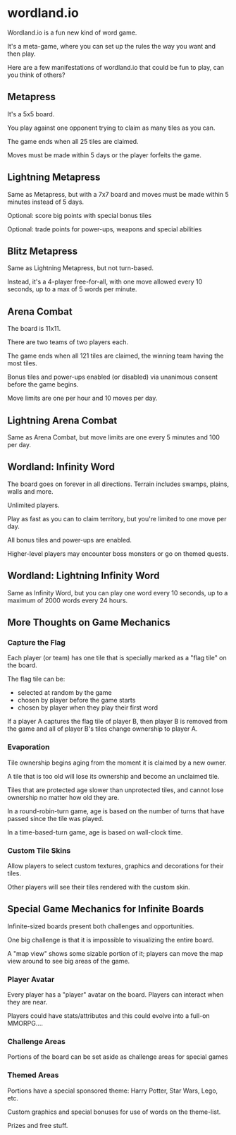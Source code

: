 # wordland.io

Wordland.io is a fun new kind of word game.

It's a meta-game, where you can set up the rules the way you want and then play.

Here are a few manifestations of wordland.io that could be fun to play, can you think of others? 

## Metapress
It's a 5x5 board.

You play against one opponent trying to claim as many tiles as you can.

The game ends when all 25 tiles are claimed.

Moves must be made within 5 days or the player forfeits the game.

## Lightning Metapress
Same as Metapress, but with a 7x7 board and moves must be made within 5 minutes instead of 5 days.

Optional: score big points with special bonus tiles

Optional: trade points for power-ups, weapons and special abilities

## Blitz Metapress
Same as Lightning Metapress, but not turn-based. 

Instead, it's a 4-player free-for-all, with one move allowed every 10 seconds, up to a max of 5 words per minute.

## Arena Combat
The board is 11x11.

There are two teams of two players each.

The game ends when all 121 tiles are claimed, the winning team having the most tiles.

Bonus tiles and power-ups enabled (or disabled) via unanimous consent before the game begins.

Move limits are one per hour and 10 moves per day.

## Lightning Arena Combat
Same as Arena Combat, but move limits are one every 5 minutes and 100 per day.

## Wordland: Infinity Word
The board goes on forever in all directions. Terrain includes swamps, plains, walls and more.

Unlimited players.

Play as fast as you can to claim territory, but you're limited to one move per day.

All bonus tiles and power-ups are enabled.

Higher-level players may encounter boss monsters or go on themed quests.

## Wordland: Lightning Infinity Word
Same as Infinity Word, but you can play one word every 10 seconds, up to a maximum of 2000 words every 24 hours.

## More Thoughts on Game Mechanics

### Capture the Flag
Each player (or team) has one tile that is specially marked as a "flag tile" on the board.

The flag tile can be:
 * selected at random by the game
 * chosen by player before the game starts
 * chosen by player when they play their first word

If a player A captures the flag tile of player B, then player B is removed from the game and all of player B's tiles change ownership to player A. 

### Evaporation
Tile ownership begins aging from the moment it is claimed by a new owner.

A tile that is too old will lose its ownership and become an unclaimed tile.

Tiles that are protected age slower than unprotected tiles, and cannot lose ownership no matter how old they are.

In a round-robin-turn game, age is based on the number of turns that have passed since the tile was played.

In a time-based-turn game, age is based on wall-clock time.

### Custom Tile Skins
Allow players to select custom textures, graphics and decorations for their tiles.

Other players will see their tiles rendered with the custom skin.

## Special Game Mechanics for Infinite Boards

Infinite-sized boards present both challenges and opportunities.

One big challenge is that it is impossible to visualizing the entire board.

A "map view" shows some sizable portion of it; players can move the map view around to see big areas of the game.

### Player Avatar
Every player has a "player" avatar on the board. Players can interact when they are near.

Players could have stats/attributes and this could evolve into a full-on MMORPG.... 

### Challenge Areas
Portions of the board can be set aside as challenge areas for special games

### Themed Areas
Portions have a special sponsored theme: Harry Potter, Star Wars, Lego, etc.

Custom graphics and special bonuses for use of words on the theme-list.

Prizes and free stuff.
